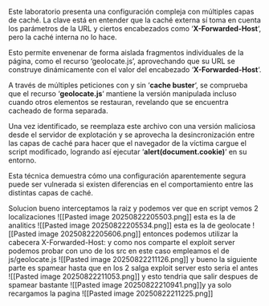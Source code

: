 Este laboratorio presenta una configuración compleja con múltiples capas de caché. La clave está en entender que la caché externa sí toma en cuenta los parámetros de la URL y ciertos encabezados como ‘**X-Forwarded-Host**‘, pero la caché interna no lo hace.

Esto permite envenenar de forma aislada fragmentos individuales de la página, como el recurso ‘geolocate.js’, aprovechando que su URL se construye dinámicamente con el valor del encabezado ‘**X-Forwarded-Host**‘.

A través de múltiples peticiones con y sin ‘**cache buster**‘, se comprueba que el recurso ‘**geolocate.js**‘ mantiene la versión manipulada incluso cuando otros elementos se restauran, revelando que se encuentra cacheado de forma separada.

Una vez identificado, se reemplaza este archivo con una versión maliciosa desde el servidor de explotación y se aprovecha la desincronización entre las capas de caché para hacer que el navegador de la víctima cargue el script modificado, logrando así ejecutar ‘**alert(document.cookie)**‘ en su entorno.

Esta técnica demuestra cómo una configuración aparentemente segura puede ser vulnerada si existen diferencias en el comportamiento entre las distintas capas de caché.

Solucion
bueno interceptamos la raiz y podemos ver que en script vemos 2 localizaciones
![[Pasted image 20250822205503.png]]
esta es la de analitics
![[Pasted image 20250822205534.png]]
esta es la de geolocate
![[Pasted image 20250822205606.png]]
entonces podemos utilizar la cabecera X-Forwarded-Host:
y como nos comparte el exploit server podemos probar con uno de los src
en este caso empleamos el de js/geolocate.js
![[Pasted image 20250822211126.png]]
y bueno la siguiente parte es spamear hasta que en los 2 salga exploit server 
esto seria el antes
![[Pasted image 20250822211053.png]]
y esto tendria que salir despues de spamear bastante
![[Pasted image 20250822210941.png]]y ya solo recargamos la pagina
![[Pasted image 20250822211225.png]]
